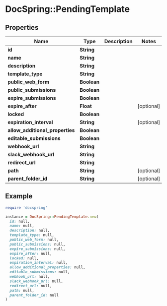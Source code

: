 # DocSpring::PendingTemplate

## Properties

| Name | Type | Description | Notes |
| ---- | ---- | ----------- | ----- |
| **id** | **String** |  |  |
| **name** | **String** |  |  |
| **description** | **String** |  |  |
| **template_type** | **String** |  |  |
| **public_web_form** | **Boolean** |  |  |
| **public_submissions** | **Boolean** |  |  |
| **expire_submissions** | **Boolean** |  |  |
| **expire_after** | **Float** |  | [optional] |
| **locked** | **Boolean** |  |  |
| **expiration_interval** | **String** |  | [optional] |
| **allow_additional_properties** | **Boolean** |  |  |
| **editable_submissions** | **Boolean** |  |  |
| **webhook_url** | **String** |  |  |
| **slack_webhook_url** | **String** |  |  |
| **redirect_url** | **String** |  |  |
| **path** | **String** |  | [optional] |
| **parent_folder_id** | **String** |  | [optional] |

## Example

```ruby
require 'docspring'

instance = DocSpring::PendingTemplate.new(
  id: null,
  name: null,
  description: null,
  template_type: null,
  public_web_form: null,
  public_submissions: null,
  expire_submissions: null,
  expire_after: null,
  locked: null,
  expiration_interval: null,
  allow_additional_properties: null,
  editable_submissions: null,
  webhook_url: null,
  slack_webhook_url: null,
  redirect_url: null,
  path: null,
  parent_folder_id: null
)
```

